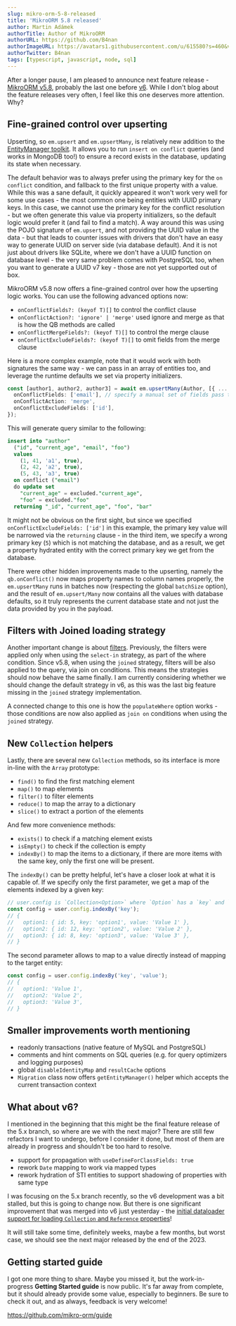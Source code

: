 ```yaml
---
slug: mikro-orm-5-8-released
title: 'MikroORM 5.8 released'
author: Martin Adámek
authorTitle: Author of MikroORM
authorURL: https://github.com/B4nan
authorImageURL: https://avatars1.githubusercontent.com/u/615580?s=460&v=4
authorTwitter: B4nan
tags: [typescript, javascript, node, sql]
---
```


After a longer pause, I am pleased to announce next feature release - [MikroORM v5.8](https://github.com/mikro-orm/mikro-orm/releases/tag/v5.8.0), probably the last one before [v6](https://github.com/mikro-orm/mikro-orm/discussions/3593). While I don't blog about the feature releases very often, I feel like this one deserves more attention. Why?

## Fine-grained control over upserting

Upserting, so `em.upsert` and `em.upsertMany`, is relatively new addition to the [EntityManager toolkit](https://mikro-orm.io/docs/entity-manager#upsert). It allows you to run `insert on conflict` queries (and works in MongoDB too!) to ensure a record exists in the database, updating its state when necessary.

The default behavior was to always prefer using the primary key for the `on conflict` condition, and fallback to the first unique property with a value. While this was a sane default, it quickly appeared it won't work very well for some use cases - the most common one being entities with UUID primary keys. In this case, we cannot use the primary key for the conflict resolution - but we often generate this value via property initializers, so the default logic would prefer it (and fail to find a match). A way around this was using the POJO signature of `em.upsert`, and not providing the UUID value in the data - but that leads to counter issues with drivers that don't have an easy way to generate UUID on server side (via database default). And it is not just about drivers like SQLite, where we don't have a UUID function on database level - the very same problem comes with PostgreSQL too, when you want to generate a UUID v7 key - those are not yet supported out of box.

MikroORM v5.8 now offers a fine-grained control over how the upserting logic works. You can use the following advanced options now:

- `onConflictFields?: (keyof T)[]` to control the conflict clause
- `onConflictAction?: 'ignore' | 'merge'` used ignore and merge as that is how the QB methods are called
- `onConflictMergeFields?: (keyof T)[]` to control the merge clause
- `onConflictExcludeFields?: (keyof T)[]` to omit fields from the merge clause

Here is a more complex example, note that it would work with both signatures the same way - we can pass in an array of entities too, and leverage the runtime defaults we set via property initializers.

```ts
const [author1, author2, author3] = await em.upsertMany(Author, [{ ... }, { ... }, { ... }], {
  onConflictFields: ['email'], // specify a manual set of fields pass to the on conflict clause
  onConflictAction: 'merge',
  onConflictExcludeFields: ['id'],
});
```

This will generate query similar to the following:

```sql
insert into "author" 
  ("id", "current_age", "email", "foo")
  values
    (1, 41, 'a1', true),
    (2, 42, 'a2', true),
    (5, 43, 'a3', true)
  on conflict ("email") 
  do update set
    "current_age" = excluded."current_age",
    "foo" = excluded."foo" 
  returning "_id", "current_age", "foo", "bar"
```

It might not be obvious on the first sight, but since we specified `onConflictExcludeFields: ['id']` in this example, the primary key value will be narrowed via the `returning` clause - in the third item, we specify a wrong primary key (`5`) which is not matching the database, and as a result, we get a property hydrated entity with the correct primary key we get from the database.

There were other hidden improvements made to the upserting, namely the `qb.onConflict()` now maps property names to column names properly, the `em.upsertMany` runs in batches now (respecting the global `batchSize` option), and the result of `em.upsert/Many` now contains all the values with database defaults, so it truly represents the current database state and not just the data provided by you in the payload.

## Filters with Joined loading strategy

Another important change is about [filters](https://mikro-orm.io/docs/filters). Previously, the filters were applied only when using the `select-in` strategy, as part of the where condition. Since v5.8, when using the `joined` strategy, filters will be also applied to the query, via join on conditions. This means the strategies should now behave the same finally. I am currently considering whether we should change the default strategy in v6, as this was the last big feature missing in the `joined` strategy implementation.

A connected change to this one is how the `populateWhere` option works - those conditions are now also applied as `join on` conditions when using the `joined` strategy.

## New `Collection` helpers

Lastly, there are several new `Collection` methods, so its interface is more in-line with the `Array` prototype:

- `find()` to find the first matching element
- `map()` to map elements
- `filter()` to filter elements
- `reduce()` to map the array to a dictionary
- `slice()` to extract a portion of the elements

And few more convenience methods:

- `exists()` to check if a matching element exists
- `isEmpty()` to check if the collection is empty
- `indexBy()` to map the items to a dictionary, if there are more items with the same key, only the first one will be present.

The `indexBy()` can be pretty helpful, let's have a closer look at what it is capable of. If we specify only the first parameter, we get a map of the elements indexed by a given key:

```ts
// user.config is `Collection<Option>` where `Option` has a `key` and `value` props
const config = user.config.indexBy('key');
// {
//   option1: { id: 5, key: 'option1', value: 'Value 1' },
//   option2: { id: 12, key: 'option2', value: 'Value 2' },
//   option3: { id: 8, key: 'option3', value: 'Value 3' },
// }
```

The second parameter allows to map to a value directly instead of mapping to the target entity:

```ts
const config = user.config.indexBy('key', 'value');
// {
//   option1: 'Value 1',
//   option2: 'Value 2',
//   option3: 'Value 3',
// }
```

## Smaller improvements worth mentioning

- readonly transactions (native feature of MySQL and PostgreSQL)
- comments and hint comments on SQL queries (e.g. for query optimizers and logging purposes)
- global `disableIdentityMap` and `resultCache` options
- `Migration` class now offers `getEntityManager()` helper which accepts the current transaction context

## What about v6?

I mentioned in the beginning that this might be the final feature release of the 5.x branch, so where are we with the next major? There are still few refactors I want to undergo, before I consider it done, but most of them are already in progress and shouldn't be too hard to resolve.

- support for propagation with `useDefineForClassFields: true`
- rework `Date` mapping to work via mapped types
- rework hydration of STI entities to support shadowing of properties with same type

I was focusing on the 5.x branch recently, so the v6 development was a bit stalled, but this is going to change now. But there is one significant improvement that was merged into v6 just yesterday - the [initial dataloader support for loading `Collection` and `Reference` properties](https://github.com/mikro-orm/mikro-orm/pull/4321)!

It will still take some time, definitely weeks, maybe a few months, but worst case, we should see the next major released by the end of the 2023. 

## Getting started guide

I got one more thing to share. Maybe you missed it, but the work-in-progress **Getting Started guide** is now public. It's far away from complete, but it should already provide some value, especially to beginners. Be sure to check it out, and as always, feedback is very welcome!

https://github.com/mikro-orm/guide
